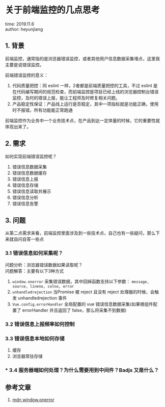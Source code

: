 # 关于前端监控的几点思考

time: 2019.11.6  
author: heyunjiang

## 1. 背景

前端监控，通常指的是浏览器错误监控，或者其他用户信息数据采集埋点，这里我主要是说错误监控。

前端错误监控的意义：  
1. 代码质量把控：同 eslint 一样，2者都是前端质量把控的工具，不过 eslint 是在代码编写期间的规范检查，而前端监控是项目已经上线的浏览器控制台错误监控，及时的错误上报，能让工程师及时修复相关问题。
2. 产品稳定性保证：产品线上运行是否稳定，其中一项指标就是功能正确，使用时不报错，所有功能能正常跑通

前端监控作为业务中一个业务技术点，在产品到达一定体量的时候，它的重要性就体现出来了。

## 2. 需求

如何实现前端错误监控呢？

1. 错误信息数据采集
2. 错误信息数据缓存
3. 错误信息上报
4. 错误信息存储
5. 错误信息读取并展示
6. 错误信息分析
7. 错误信息告警

## 3. 问题

从第二点需求来看，前端监控里面涉及到一些技术点，自己也有一些疑问，那么下来就自问自答一些点

### 3.1 错误信息如何采集呢？

问题分析：浏览器错误数据如果读取呢？  
问题解答：主要有以下3种方式

1. `window.onerror` 采集错误数据，其中回掉函数支持以下参数： `message, source, lineno, colno, error`
2. `unhandledrejection` 当Promise 被 reject 且没有 reject 处理器的时候，会触发 unhandledrejection 事件
3. `Vue.config.errorHandler` 全局配置的 vue 错误信息数据采集(如果根组件配置了 errorHandler 并且返回了 false，那么将采集不到数据)

### 3.2 错误信息上报频率如何控制

### 3.3 错误信息本地如何存储

1. 缓存
2. 浏览器常驻存储

### * 3.4 服务器端如何处理？为什么需要用到中间件？Badjs 又是什么？

## 参考文章

1. [mdn window.onerror](https://developer.mozilla.org/zh-CN/docs/Web/API/GlobalEventHandlers/onerror)
